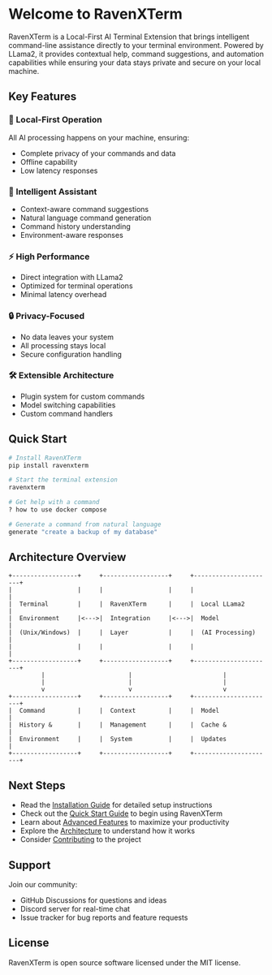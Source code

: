 # Welcome to RavenXTerm

RavenXTerm is a Local-First AI Terminal Extension that brings intelligent command-line assistance directly to your terminal environment. Powered by LLama2, it provides contextual help, command suggestions, and automation capabilities while ensuring your data stays private and secure on your local machine.

## Key Features

### 🚀 Local-First Operation
All AI processing happens on your machine, ensuring:
- Complete privacy of your commands and data
- Offline capability
- Low latency responses

### 🧠 Intelligent Assistant
- Context-aware command suggestions
- Natural language command generation
- Command history understanding
- Environment-aware responses

### ⚡ High Performance
- Direct integration with LLama2
- Optimized for terminal operations
- Minimal latency overhead

### 🔒 Privacy-Focused
- No data leaves your system
- All processing stays local
- Secure configuration handling

### 🛠️ Extensible Architecture
- Plugin system for custom commands
- Model switching capabilities
- Custom command handlers

## Quick Start

```bash
# Install RavenXTerm
pip install ravenxterm

# Start the terminal extension
ravenxterm

# Get help with a command
? how to use docker compose

# Generate a command from natural language
generate "create a backup of my database"
```

## Architecture Overview

```ascii
+------------------+     +------------------+     +----------------------+
|                  |     |                  |     |                      |
|  Terminal        |     |  RavenXTerm      |     |  Local LLama2       |
|  Environment     |<--->|  Integration     |<--->|  Model              |
|  (Unix/Windows)  |     |  Layer           |     |  (AI Processing)    |
|                  |     |                  |     |                      |
+------------------+     +------------------+     +----------------------+
         |                       |                         |
         |                       |                         |
         v                       v                         v
+------------------+     +------------------+     +----------------------+
|  Command         |     |  Context         |     |  Model              |
|  History &       |     |  Management      |     |  Cache &            |
|  Environment     |     |  System          |     |  Updates            |
+------------------+     +------------------+     +----------------------+
```

## Next Steps

- Read the [Installation Guide](getting-started/installation.md) for detailed setup instructions
- Check out the [Quick Start Guide](getting-started/quickstart.md) to begin using RavenXTerm
- Learn about [Advanced Features](user-guide/advanced-features.md) to maximize your productivity
- Explore the [Architecture](technical/architecture.md) to understand how it works
- Consider [Contributing](contributing/how-to-contribute.md) to the project

## Support

Join our community:
- GitHub Discussions for questions and ideas
- Discord server for real-time chat
- Issue tracker for bug reports and feature requests

## License

RavenXTerm is open source software licensed under the MIT license.
